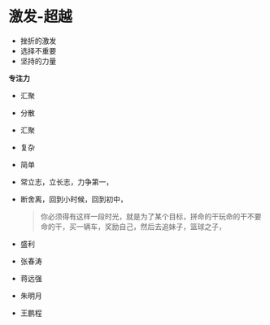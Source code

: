 # 激发-超越



* 挫折的激发
* 选择不重要
* 坚持的力量

**专注力**

* 汇聚
* 分散
* 汇聚
* 复杂
* 简单
* 常立志，立长志，力争第一，
* 断舍离，回到小时候，回到初中，

  > 你必须得有这样一段时光，就是为了某个目标，拼命的干玩命的干不要命的干，买一辆车，奖励自己，然后去追妹子，篮球之子，

* 盛利
* 张春涛
* 蒋远强
* 朱明月
* 王鹏程


